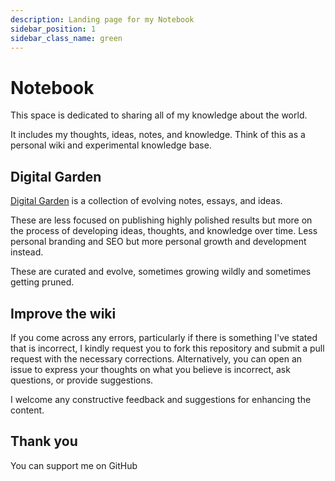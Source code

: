 ```yaml
---
description: Landing page for my Notebook
sidebar_position: 1
sidebar_class_name: green
---
```


# Notebook

This space is dedicated to sharing all of my knowledge about the world.

It includes my thoughts, ideas, notes, and knowledge. Think of this as a personal wiki and experimental knowledge base.

## Digital Garden

[Digital Garden](https://www.technologyreview.com/2020/09/03/1007716/digital-gardens-let-you-cultivate-your-own-little-bit-of-the-internet/) is a collection of evolving notes, essays, and ideas.

These are less focused on publishing highly polished results but more on the process of developing ideas, thoughts, and knowledge over time. Less personal branding and SEO but more personal growth and development instead.

These are curated and evolve, sometimes growing wildly and sometimes getting pruned.

## Improve the wiki

If you come across any errors, particularly if there is something I've stated that is incorrect, I kindly request you to fork this repository and submit a pull request with the necessary corrections.
Alternatively, you can open an issue to express your thoughts on what you believe is incorrect, ask questions, or provide suggestions.

I welcome any constructive feedback and suggestions for enhancing the content.

## Thank you

You can support me on GitHub
